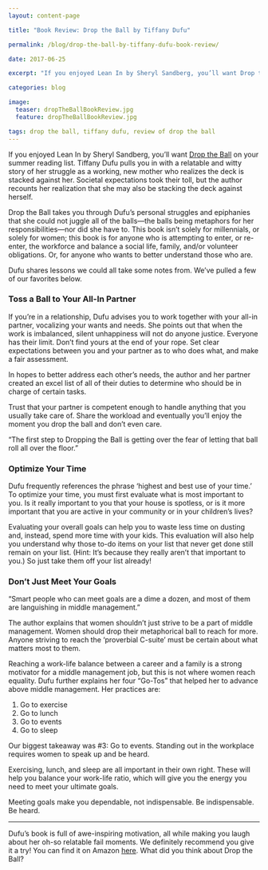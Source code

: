 ```yaml
---
layout: content-page

title: "Book Review: Drop the Ball by Tiffany Dufu"

permalink: /blog/drop-the-ball-by-tiffany-dufu-book-review/

date: 2017-06-25

excerpt: "If you enjoyed Lean In by Sheryl Sandberg, you’ll want Drop the Ball on your summer reading list. Tiffany Dufu pulls you in with a relatable and witty story of her struggle as a working, new mother who realizes the deck is stacked against her."

categories: blog

image:
  teaser: dropTheBallBookReview.jpg
  feature: dropTheBallBookReview.jpg

tags: drop the ball, tiffany dufu, review of drop the ball
---
```


If you enjoyed Lean In by Sheryl Sandberg, you’ll want <a href="http://amzn.to/2wlunqt" target="_blank">Drop the Ball</a> on your summer reading list. Tiffany Dufu pulls you in with a relatable and witty story of her struggle as a working, new mother who realizes the deck is stacked against her. Societal expectations took their toll, but the author recounts her realization that she may also be stacking the deck against herself. 
 
Drop the Ball takes you through Dufu’s personal struggles and epiphanies that she could not juggle all of the balls—the balls being metaphors for her responsibilities—nor did she have to. This book isn’t solely for millennials, or solely for women; this book is for anyone who is attempting to enter, or re-enter, the workforce and balance a social life, family, and/or volunteer obligations. Or, for anyone who wants to better understand those who are.
 
Dufu shares lessons we could all take some notes from. We’ve pulled a few of our favorites below.

### Toss a Ball to Your All-In Partner

If you’re in a relationship, Dufu advises you to work together with your all-in partner, vocalizing your wants and needs. She points out that when the work is imbalanced, silent unhappiness will not do anyone justice. Everyone has their limit. Don’t find yours at the end of your rope. Set clear expectations between you and your partner as to who does what, and make a fair assessment. 
 
In hopes to better address each other’s needs, the author and her partner created an excel list of all of their duties to determine who should be in charge of certain tasks.
 
Trust that your partner is competent enough to handle anything that you usually take care of. Share the workload and eventually you’ll enjoy the moment you drop the ball and don’t even care. 
 
“The first step to Dropping the Ball is getting over the fear of letting that ball roll all over the floor.” 

### Optimize Your Time

Dufu frequently references the phrase ‘highest and best use of your time.’ To optimize your time, you must first evaluate what is most important to you. Is it really important to you that your house is spotless, or is it more important that you are active in your community or in your children’s lives? 
 
Evaluating your overall goals can help you to waste less time on dusting and, instead, spend more time with your kids. This evaluation will also help you understand why those to-do items on your list that never get done still remain on your list. (Hint: It’s because they really aren’t that important to you.) So just take them off your list already! 

### Don’t Just Meet Your Goals 

“Smart people who can meet goals are a dime a dozen, and most of them are languishing in middle management.” 
 
The author explains that women shouldn’t just strive to be a part of middle management. Women should drop their metaphorical ball to reach for more. Anyone striving to reach the ‘proverbial C-suite’ must be certain about what matters most to them. 
 
Reaching a work-life balance between a career and a family is a strong motivator for a middle management job, but this is not where women reach equality. Dufu further explains her four “Go-Tos” that helped her to advance above middle management. Her practices are:

<ol>
	<li>Go to exercise</li>
	<li>Go to lunch</li>
	<li>Go to events</li>
	<li>Go to sleep</li>
</ol>

Our biggest takeaway was #3: Go to events. Standing out in the workplace requires women to speak up and be heard. 
 
Exercising, lunch, and sleep are all important in their own right. These will help you balance your work-life ratio, which will give you the energy you need to meet  your ultimate goals.
 
Meeting goals make you dependable, not indispensable. Be indispensable. Be heard.

<hr class="secondary">

Dufu’s book is full of awe-inspiring motivation, all while making you laugh about her oh-so relatable fail moments. We definitely recommend you give it a try! You can find it on Amazon <a href="https://www.google.com/url?q=https://www.amazon.com/gp/product/1250071739/ref%3Das_li_tl?ie%3DUTF8%26tag%3Dpareandflouri-20%26camp%3D1789%26creative%3D9325%26linkCode%3Das2%26creativeASIN%3D1250071739%26linkId%3D511719fee662ac991a73297c972f4f96&sa=D&ust=1498406772794000&usg=AFQjCNHPjvxfbyqQXFqrt1tbiXR_wTgLbg" target="_blank">here</a>. What did you think about Drop the Ball?